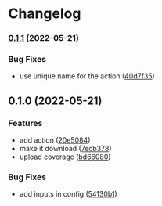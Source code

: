 # Changelog

### [0.1.1](https://www.github.com/brokeyourbike/codeclimate-action/compare/v0.1.0...v0.1.1) (2022-05-21)


### Bug Fixes

* use unique name for the action ([40d7f35](https://www.github.com/brokeyourbike/codeclimate-action/commit/40d7f3537072a0206768a87d603e46fbe3cd58c4))

## 0.1.0 (2022-05-21)


### Features

* add action ([20e5084](https://www.github.com/brokeyourbike/codeclimate-action/commit/20e50845621f4b0d979a53062689300a140b3064))
* make it download ([7ecb378](https://www.github.com/brokeyourbike/codeclimate-action/commit/7ecb37826f59ac770b68eab6231d14be78d53607))
* upload coverage ([bd66080](https://www.github.com/brokeyourbike/codeclimate-action/commit/bd6608062e40655b2586dda1b8b01e49bfacdb73))


### Bug Fixes

* add inputs in config ([54130b1](https://www.github.com/brokeyourbike/codeclimate-action/commit/54130b12543a7c96e60db4cccce6338f2477eb9f))
